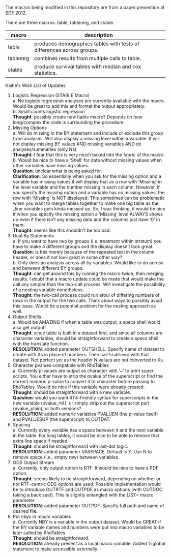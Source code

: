 The macros being modified in this repository are from a paper presention at [SGF 2012](http://support.sas.com/resources/papers/proceedings12/345-2012.pdf).

There are three macros: table, tablemrg, and stable. 

macro | description
--- | ---
table | produces demographics tables with tests of differences across groups. 
tablemrg | combines results from multiple calls to table.
stable | produce survival tables with median and cox statistics.

Kaitie's Wish List of Updates

1. Logistic Regression (STABLE Macro)  
  a. No logistic regression analyses are currently available with the macro.  Would be great to add this and format the output appropriately.  
  b. Small counts logistic regression  
  **Thought**: possibly create new ltable macro? Depends on how long/complex the code is surrounding the procedure.
1. Missing Options  
  a. Will do missing in the BY statement and include or exclude this group from analyses.  Will also display a missing level within a variable. It will not display missing BY values AND missing variables AND do analyses/summaries (only Ns).  
  **Thought**: I fear that this is very much baked into the fabric of the macro.  
  b. Would be nice to have a ‘Shell’ for data without missing values when other variables have missing values.  
  **Question**: unclear what is being asked for.  
  **Clarification**: So essentially when you ask for the missing option and a variable has missing values it will display that as a row with ‘Missing’ in the level variable and the number missing in each column.  However, if you specify the missing option and a variable has no missing values, the row with ‘Missing’ is NOT displayed.  This sometimes can be problematic when you want to merge tables together to make one big table as the _line variables gets kinda messed up.  So, I was thinking, it would be nice if when you specify the missing option a ‘Missing’ level ALWAYS shows up even if there isn’t any missing data and the columns just have ‘0’ in them.  
  **Thought**: seems like this shouldn't be too bad.
1. Dual By Statements  
  a. If you want to have two by groups (i.e. treatment within stratum) you have to make 4 different groups and the display doesn’t look great.  
  **Question**: is this merely because of the repeated text in the column header, or does it not look great in some other way?  
  b. Only does an analysis across all by variables. Would like to do across and between different BY groups.  
  **Thought**: can get around this by running the macro twice, then merging results. I doubt that a macro update could be made that would make the call any simpler than the two-call process. Will investigate the possibility of a nesting variable nonetheless.  
  **Thought**: the two-call process could run afoul of differing numbers of rows in the output for the two calls. Think about ways to possibly avoid this issue. Would be a potential problem for the nesting approach as well.
1. Output Shells  
  a. Would be AMAZING if when a table was output, a specs shell would also get output!  
  **Thought**: since table is built in a dataset first, and since all columns are character variables, should be straightforward to create a specs shell with the translate function.  
  **RESOLUTION**: added parameter OUTSHELL. Specify name of dataset to create with Xs in place of numbers. Then call `%tablemrg` with that dataset. Not perfect yet as the header N values are not converted to Xs. 
1. Character pvalues compatible with RhoTables  
  a. Currently p-values are output as character with ‘~’ to print super scripts. You either have to strip the pvalue of the superscript or find the correct numeric p-value to convert it to character before passing to RhoTables. Would be nice if this variable were already created.  
  **Thought**: should be straightforward with a new variable.  
  **Question**: would you want RT4-friendly syntax for superscripts in the new variable (pvalue_rt4), or simply strip out the superscript part (pvalue_plain), or both versions?  
  **RESOLUTION**: added numeric variables PVALUEN (the p-value itself) and PVALUESUP (the superscript) to OUTDAT. 
1. Spacing  
  a. Currently every variable has a space between it and the next variable in the table. For long tables, it would be nice to be able to remove that extra line space if needed.  
  **Thought**: should be straightforward with last-dot logic.  
  **RESOLUTION**: added parameter VARSPACE. Default is Y. Use N to remove space (i.e., empty row) between variables.
1. ODS Output Stream  
  a. Currently, only output option is RTF. It would be nice to have a PDF option.  
  **Thought**: seems likely to be straightforward, depending on whether or not RTF-centric ODS options are used. Possible implementation would be to introduce OUTRTF and OUTPDF as macro options (with OUTDOC taking a back seat). This is slightly entangled with the LIST= macro parameter.  
  **RESOLUTION**: added parameter OUTPDF. Specify full path and name of desired file. 
1. Put nbys in macro variables  
  a. Currently NBY is a variable in the output dataset. Would be GREAT if the BY variable names and numbers were put into macro variables to be later called by RhoTables.  
  **Thought**: should be straightforward.  
  **RESOLUTION**: already present as a local macro variable. Added %global statement to make accessible externally.
